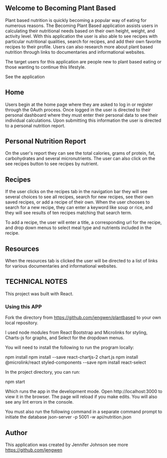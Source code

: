 ## Welcome to Becoming Plant Based

Plant based nutrition is quickly becoming a popular way of eating for numerous reasons.  The Becoming Plant Based application assists users in calculating their nutritional needs based on their own height, weight, and activity level.  With this application the user is also able to see recipes with particular nutritional qualities, search for recipes, and add their own favorite recipes to their profile.  Users can also research more about plant based nutrition through links to documentaries and informational websites.

The target users for this application are people new to plant based eating or those wanting to continue this lifestyle.

See the application

## Home
Users begin at the home page where they are asked to log in or register through the 0Auth process.
Once logged in the user is directed to their personal dashboard where they must enter their personal data to see their individual calculations.
Upon submitting this information the user is directed to a personal nutrition report.

## Personal Nutrition Report

On the user's report they can see the total calories, grams of protein, fat, carbohydrates and several micronutrients. The user can also click on the see recipes button to see recipes by nutrient.

## Recipes

If the user clicks on the recipes tab in the navigation bar they will see several choices to see all recipes, search for new recipes, see their own saved recipes, or add a recipe of their own.
When the user chooses to search for a new recipe, they can enter a keyword like soup or rice, and they will see results of ten recipes matching that search term.

To add a recipe, the user will enter a title, a corresponding url for the
recipe, and drop down menus to select meal type and nutrients included in the recipe.

## Resources

When the resources tab is clicked the user will be directed to a list of links for various documentaries and informational websites.

## TECHNICAL NOTES

This project was built with React.

### Using this APP

Fork the directory from https://github.com/jengwen/plantbased to your own local repository.

I used node modules from React Bootstrap and Microlinks for styling, Charts-js for graphs, and Select for the dropdown menus.

You will need to install the following to run the program locally:

npm install
npm install --save react-chartjs-2 chart.js
npm install @microlink/react styled-components --save
npm install react-select

In the project directory, you can run:

npm start

Which runs the app in the development mode.
Open http://localhost:3000 to view it in the browser. The page will reload if you make edits.
You will also see any lint errors in the console.

You must also run the following command in a separate command prompt to initiate the database json-server -p 5001 -w api/nutrition.json

## Author

This application was created by Jennifer Johnson see more <https://github.com/jengwen>











